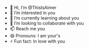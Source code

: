 - 👋 Hi, I’m @ThisIsAimer
- 👀 I’m interested in you
- 🌱 I’m currently learning about you
- 💞️ I’m looking to collaborate with you
- 📫 Reach me you
- 😄 Pronouns: I am your's
- ⚡ Fun fact: In love with you

<!---
ThisIsAimer/ThisIsAimer is a ✨ special ✨ repository because its `README.md` (this file) appears on your GitHub profile.
You can click the Preview link to take a look at your changes.
--->
